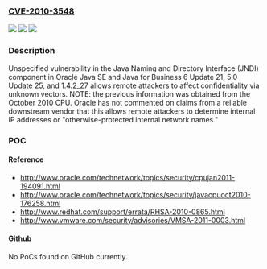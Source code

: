 ### [CVE-2010-3548](https://cve.mitre.org/cgi-bin/cvename.cgi?name=CVE-2010-3548)
![](https://img.shields.io/static/v1?label=Product&message=n%2Fa&color=blue)
![](https://img.shields.io/static/v1?label=Version&message=n%2Fa&color=blue)
![](https://img.shields.io/static/v1?label=Vulnerability&message=n%2Fa&color=brighgreen)

### Description

Unspecified vulnerability in the Java Naming and Directory Interface (JNDI) component in Oracle Java SE and Java for Business 6 Update 21, 5.0 Update 25, and 1.4.2_27 allows remote attackers to affect confidentiality via unknown vectors.  NOTE: the previous information was obtained from the October 2010 CPU.  Oracle has not commented on claims from a reliable downstream vendor that this allows remote attackers to determine internal IP addresses or "otherwise-protected internal network names."

### POC

#### Reference
- http://www.oracle.com/technetwork/topics/security/cpujan2011-194091.html
- http://www.oracle.com/technetwork/topics/security/javacpuoct2010-176258.html
- http://www.redhat.com/support/errata/RHSA-2010-0865.html
- http://www.vmware.com/security/advisories/VMSA-2011-0003.html

#### Github
No PoCs found on GitHub currently.

